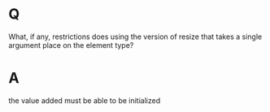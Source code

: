 # Q
What, if any, restrictions does using the version of resize
that takes a single argument place on the element type?

# A
the value added must be able to be initialized